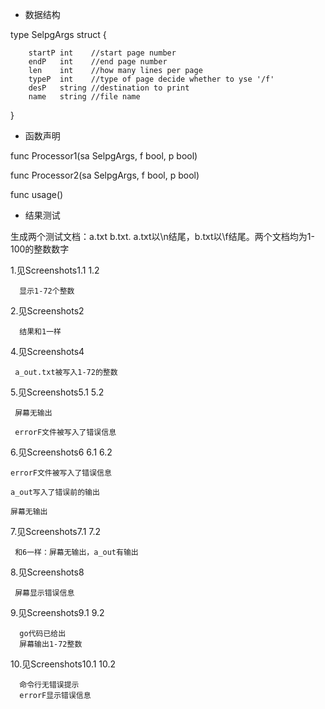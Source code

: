 * 数据结构

type SelpgArgs struct {
    
    	startP int    //start page number
		endP   int    //end page number
		len    int    //how many lines per page
		typeP  int    //type of page decide whether to yse '/f'
		desP   string //destination to print
		name   string //file name
}

* 函数声明

func Processor1(sa SelpgArgs, f bool, p bool)

func Processor2(sa SelpgArgs, f bool, p bool)

func usage() 

* 结果测试

生成两个测试文档：a.txt b.txt. a.txt以\n结尾，b.txt以\f结尾。两个文档均为1-100的整数数字


1.见Screenshots1.1 1.2
 
      显示1-72个整数
  
2.见Screenshots2 

      结果和1一样
  
4.见Screenshots4

     a_out.txt被写入1-72的整数
  
5.见Screenshots5.1 5.2

     屏幕无输出
    
     errorF文件被写入了错误信息


6.见Screenshots6 6.1 6.2

    errorF文件被写入了错误信息

    a_out写入了错误前的输出

    屏幕无输出
  

7.见Screenshots7.1 7.2

     和6一样：屏幕无输出，a_out有输出
  
8.见Screenshots8

     屏幕显示错误信息
  
9.见Screenshots9.1 9.2

      go代码已给出
      屏幕输出1-72整数
      
10.见Screenshots10.1 10.2

      命令行无错误提示
      errorF显示错误信息
